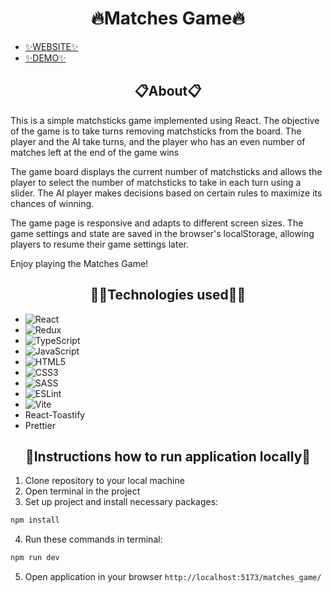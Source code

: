 <h1 align="center">🔥Matches Game🔥</h1>

- [✨WEBSITE✨](https://nikachu404.github.io/matches_game/)
- [✨DEMO✨](https://www.loom.com/share/efaf54d4442d431298249355397038c7?sid=a97aaae9-b0eb-46e6-8525-d3400fda60bf)

 <h2 align="center">📋About📋</h2>

This is a simple matchsticks game implemented using React. The objective of the game is to take turns removing matchsticks from the board. The player and the AI take turns, and the player who has an even number of matches left at the end of the game wins

The game board displays the current number of matchsticks and allows the player to select the number of matchsticks to take in each turn using a slider. The AI player makes decisions based on certain rules to maximize its chances of winning.

The game page is responsive and adapts to different screen sizes. The game settings and state are saved in the browser's localStorage, allowing players to resume their game settings later.

Enjoy playing the Matches Game!

<h2 align="center">🧙‍♂️Technologies used🧙‍♂️</h2>

 - ![React](https://img.shields.io/badge/react-%2320232a.svg?style=for-the-badge&logo=react&logoColor=%2361DAFB)
 - ![Redux](https://img.shields.io/badge/redux-%23593d88.svg?style=for-the-badge&logo=redux&logoColor=white)
 - ![TypeScript](https://img.shields.io/badge/typescript-%23007ACC.svg?style=for-the-badge&logo=typescript&logoColor=white)
 - ![JavaScript](https://img.shields.io/badge/javascript-%23323330.svg?style=for-the-badge&logo=javascript&logoColor=%23F7DF1E)
 - ![HTML5](https://img.shields.io/badge/html5-%23E34F26.svg?style=for-the-badge&logo=html5&logoColor=white)
 - ![CSS3](https://img.shields.io/badge/css3-%231572B6.svg?style=for-the-badge&logo=css3&logoColor=white)
 - ![SASS](https://img.shields.io/badge/SASS-hotpink.svg?style=for-the-badge&logo=SASS&logoColor=white)
 - ![ESLint](https://img.shields.io/badge/ESLint-4B3263?style=for-the-badge&logo=eslint&logoColor=white)
 - ![Vite](https://img.shields.io/badge/vite-%23646CFF.svg?style=for-the-badge&logo=vite&logoColor=white)
 - React-Toastify
 - Prettier

<h2 align="center">📌Instructions how to run application locally📌</h2>

1. Clone repository to your local machine
2. Open terminal in the project
3. Set up project and install necessary packages:
```bash 
npm install
```
4. Run these commands in terminal:
```bash 
npm run dev
```
5. Open application in your browser `http://localhost:5173/matches_game/`
